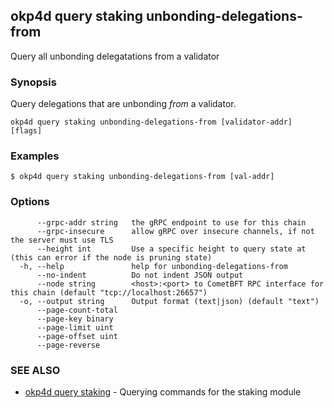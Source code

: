 ## okp4d query staking unbonding-delegations-from

Query all unbonding delegatations from a validator

### Synopsis

Query delegations that are unbonding _from_ a validator.

```
okp4d query staking unbonding-delegations-from [validator-addr] [flags]
```

### Examples

```
$ okp4d query staking unbonding-delegations-from [val-addr]
```

### Options

```
      --grpc-addr string   the gRPC endpoint to use for this chain
      --grpc-insecure      allow gRPC over insecure channels, if not the server must use TLS
      --height int         Use a specific height to query state at (this can error if the node is pruning state)
  -h, --help               help for unbonding-delegations-from
      --no-indent          Do not indent JSON output
      --node string        <host>:<port> to CometBFT RPC interface for this chain (default "tcp://localhost:26657")
  -o, --output string      Output format (text|json) (default "text")
      --page-count-total   
      --page-key binary    
      --page-limit uint    
      --page-offset uint   
      --page-reverse       
```

### SEE ALSO

* [okp4d query staking](okp4d_query_staking.md)	 - Querying commands for the staking module
